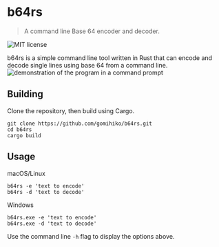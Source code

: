# b64rs

> A command line Base 64 encoder and decoder.

![MIT license](https://img.shields.io/github/license/gomihiko/b64rs)


b64rs is a simple command line tool written in Rust that can encode and decode single lines using base 64 from a command line. 
![demonstration of the program in a command prompt](https://i.ibb.co/tCS6YR0/repo-scr.png)
## Building
Clone the repository, then build using Cargo.

    git clone https://github.com/gomihiko/b64rs.git
    cd b64rs
    cargo build
## Usage
macOS/Linux

    b64rs -e 'text to encode'
    b64rs -d 'text to decode'
Windows

    b64rs.exe -e 'text to encode'
    b64rs.exe -d 'text to decode'

Use the command line  `-h` flag to display the options above.
